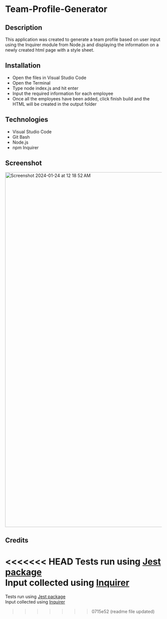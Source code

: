 # Team-Profile-Generator

## Description

This application was created to generate a team profile based on user input using the Inquirer module from Node.js and displaying the information on a newly created html page with a style sheet. 

## Installation

- Open the files in Visual Studio Code
- Open the Terminal
- Type node index.js and hit enter
- Input the required information for each employee
- Once all the employees have been added, click finish build and the HTML will be created in the output folder

## Technologies

- Visual Studio Code
- Git Bash
- Node.js
- npm Inquirer

## Screenshot

<img width="1142" alt="Screenshot 2024-01-24 at 12 18 52 AM" src="https://github.com/Timiwesky/Team-Profile-Generator/assets/115565053/c8aae7ab-e42d-4de7-bf64-6e12233445ba">


## Credits

<<<<<<< HEAD
Tests run using <a href= "https://www.npmjs.com/package/jest">Jest package</a>
<br>
Input collected using <a href= "https://www.npmjs.com/package/inquirer">Inquirer</a>
=======
Tests run using <a href="https://www.npmjs.com/package/jest">Jest package</a>
<br>
Input collected using <a href="https://www.npmjs.com/package/inquirer">Inquirer</a>
>>>>>>> 0715e52 (readme file updated)
